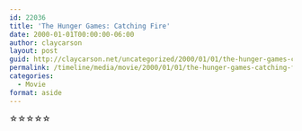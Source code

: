 ```yaml
---
id: 22036
title: 'The Hunger Games: Catching Fire'
date: 2000-01-01T00:00:00-06:00
author: claycarson
layout: post
guid: http://claycarson.net/uncategorized/2000/01/01/the-hunger-games-catching-fire/
permalink: /timeline/media/movie/2000/01/01/the-hunger-games-catching-fire/
categories:
  - Movie
format: aside
---
```

<div class="media-details"></div>

<div class="media-creator"></div>

<div class="media-rating">☆☆☆☆☆</div>